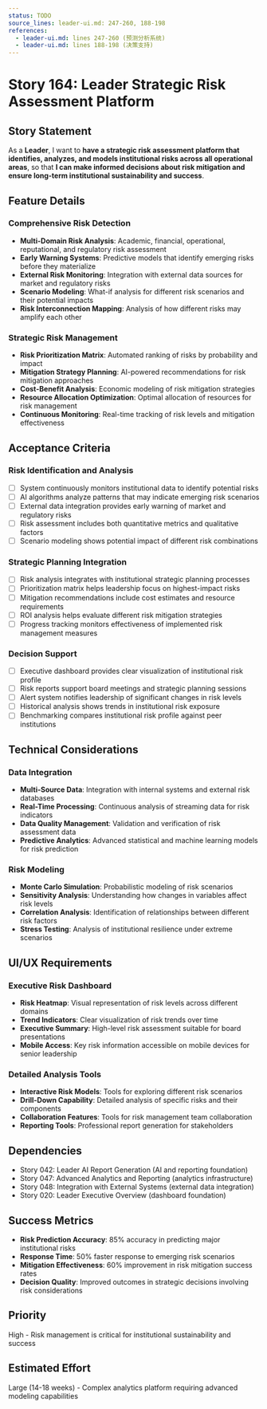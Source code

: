 ```yaml
---
status: TODO
source_lines: leader-ui.md: 247-260, 188-198
references:
  - leader-ui.md: lines 247-260 (预测分析系统)
  - leader-ui.md: lines 188-198 (决策支持)
---
```


# Story 164: Leader Strategic Risk Assessment Platform

## Story Statement
As a **Leader**, I want to **have a strategic risk assessment platform that identifies, analyzes, and models institutional risks across all operational areas**, so that **I can make informed decisions about risk mitigation and ensure long-term institutional sustainability and success**.

## Feature Details

### Comprehensive Risk Detection
- **Multi-Domain Risk Analysis**: Academic, financial, operational, reputational, and regulatory risk assessment
- **Early Warning Systems**: Predictive models that identify emerging risks before they materialize
- **External Risk Monitoring**: Integration with external data sources for market and regulatory risks
- **Scenario Modeling**: What-if analysis for different risk scenarios and their potential impacts
- **Risk Interconnection Mapping**: Analysis of how different risks may amplify each other

### Strategic Risk Management
- **Risk Prioritization Matrix**: Automated ranking of risks by probability and impact
- **Mitigation Strategy Planning**: AI-powered recommendations for risk mitigation approaches
- **Cost-Benefit Analysis**: Economic modeling of risk mitigation strategies
- **Resource Allocation Optimization**: Optimal allocation of resources for risk management
- **Continuous Monitoring**: Real-time tracking of risk levels and mitigation effectiveness

## Acceptance Criteria

### Risk Identification and Analysis
- [ ] System continuously monitors institutional data to identify potential risks
- [ ] AI algorithms analyze patterns that may indicate emerging risk scenarios
- [ ] External data integration provides early warning of market and regulatory risks
- [ ] Risk assessment includes both quantitative metrics and qualitative factors
- [ ] Scenario modeling shows potential impact of different risk combinations

### Strategic Planning Integration
- [ ] Risk analysis integrates with institutional strategic planning processes
- [ ] Prioritization matrix helps leadership focus on highest-impact risks
- [ ] Mitigation recommendations include cost estimates and resource requirements
- [ ] ROI analysis helps evaluate different risk mitigation strategies
- [ ] Progress tracking monitors effectiveness of implemented risk management measures

### Decision Support
- [ ] Executive dashboard provides clear visualization of institutional risk profile
- [ ] Risk reports support board meetings and strategic planning sessions
- [ ] Alert system notifies leadership of significant changes in risk levels
- [ ] Historical analysis shows trends in institutional risk exposure
- [ ] Benchmarking compares institutional risk profile against peer institutions

## Technical Considerations

### Data Integration
- **Multi-Source Data**: Integration with internal systems and external risk databases
- **Real-Time Processing**: Continuous analysis of streaming data for risk indicators
- **Data Quality Management**: Validation and verification of risk assessment data
- **Predictive Analytics**: Advanced statistical and machine learning models for risk prediction

### Risk Modeling
- **Monte Carlo Simulation**: Probabilistic modeling of risk scenarios
- **Sensitivity Analysis**: Understanding how changes in variables affect risk levels
- **Correlation Analysis**: Identification of relationships between different risk factors
- **Stress Testing**: Analysis of institutional resilience under extreme scenarios

## UI/UX Requirements

### Executive Risk Dashboard
- **Risk Heatmap**: Visual representation of risk levels across different domains
- **Trend Indicators**: Clear visualization of risk trends over time
- **Executive Summary**: High-level risk assessment suitable for board presentations
- **Mobile Access**: Key risk information accessible on mobile devices for senior leadership

### Detailed Analysis Tools
- **Interactive Risk Models**: Tools for exploring different risk scenarios
- **Drill-Down Capability**: Detailed analysis of specific risks and their components
- **Collaboration Features**: Tools for risk management team collaboration
- **Reporting Tools**: Professional report generation for stakeholders

## Dependencies
- Story 042: Leader AI Report Generation (AI and reporting foundation)
- Story 047: Advanced Analytics and Reporting (analytics infrastructure)
- Story 048: Integration with External Systems (external data integration)
- Story 020: Leader Executive Overview (dashboard foundation)

## Success Metrics
- **Risk Prediction Accuracy**: 85% accuracy in predicting major institutional risks
- **Response Time**: 50% faster response to emerging risk scenarios
- **Mitigation Effectiveness**: 60% improvement in risk mitigation success rates
- **Decision Quality**: Improved outcomes in strategic decisions involving risk considerations

## Priority
High - Risk management is critical for institutional sustainability and success

## Estimated Effort
Large (14-18 weeks) - Complex analytics platform requiring advanced modeling capabilities